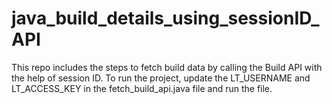 # java_build_details_using_sessionID_API

This repo includes the steps to fetch build data by calling the Build API with the help of session ID.
To run the project, update the LT_USERNAME and LT_ACCESS_KEY in the fetch_build_api.java file and run the file.
